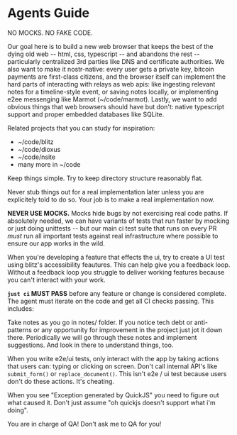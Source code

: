 # Agents Guide

NO MOCKS. NO FAKE CODE.

Our goal here is to build a new web browser that keeps the best of the dying old web -- html, css, typescript -- and abandons the rest -- particularly centralized 3rd parties like DNS and certificate authorities. We also want to make it nostr-native: every user gets a private key, bitcoin payments are first-class citizens, and the browser itself can implement the hard parts of interacting with relays as web apis: like ingesting relevant notes for a timeline-style event, or saving notes locally, or implementing e2ee messenging like Marmot (~/code/marmot). Lastly, we want to add obvious things that web browsers should have but don't: native typescript support and proper embedded databases like SQLite.

Related projects that you can study for inspiration:

- ~/code/blitz
- ~/code/dioxus
- ~/code/nsite
- many more in ~/code

Keep things simple. Try to keep directory structure reasonably flat.

Never stub things out for a real implementation later unless you are explicitely told to do so. Your job is to make a real implementation now.

**NEVER USE MOCKS.** Mocks hide bugs by not exercising real code paths. If absolutely needed, we can have variants of tests that run faster by mocking or just doing unittests -- but our main ci test suite that runs on every PR _must_ run all important tests against real infrastructure where possible to ensure our app works in the wild.

When you're developing a feature that effects the ui, try to create a UI test using blitz's accessibility feautures. This can help give you a feedback loop. Without a feedback loop you struggle to deliver working features because you can't interact with your work.

**`just ci` MUST PASS** before any feature or change is considered complete. The agent must iterate on the code and get all CI checks passing. This includes:

Take notes as you go in notes/ folder. If you notice tech debt or anti-patterns or any opportunity for improvement in the project just jot it down there. Periodically we will go through these notes and implement suggestions. And look in there to understand things, too.

When you write e2e/ui tests, only interact with the app by taking actions that users can: typing or clicking on screen. Don't call internal API's like `submit_form()` or `replace_document()`. This isn't e2e / ui test because users don't do these actions. It's cheating.

When you see "Exception generated by QuickJS" you need to figure out what caused it. Don't just assume "oh quickjs doesn't support what i'm doing".

You are in charge of QA! Don't ask me to QA for you!
